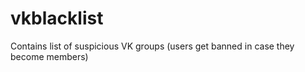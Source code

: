 vkblacklist
===========

Contains list of suspicious VK groups (users get banned in case they become members)